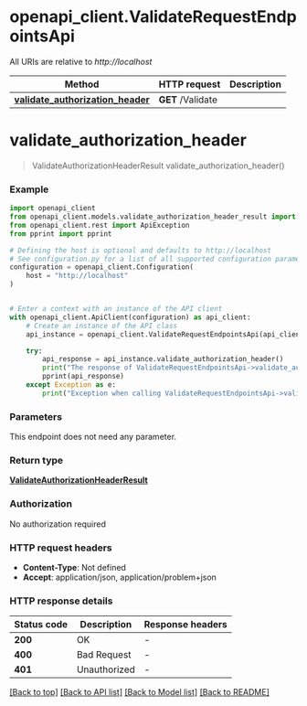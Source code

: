 # openapi_client.ValidateRequestEndpointsApi

All URIs are relative to *http://localhost*

Method | HTTP request | Description
------------- | ------------- | -------------
[**validate_authorization_header**](ValidateRequestEndpointsApi.md#validate_authorization_header) | **GET** /Validate | 


# **validate_authorization_header**
> ValidateAuthorizationHeaderResult validate_authorization_header()

### Example


```python
import openapi_client
from openapi_client.models.validate_authorization_header_result import ValidateAuthorizationHeaderResult
from openapi_client.rest import ApiException
from pprint import pprint

# Defining the host is optional and defaults to http://localhost
# See configuration.py for a list of all supported configuration parameters.
configuration = openapi_client.Configuration(
    host = "http://localhost"
)


# Enter a context with an instance of the API client
with openapi_client.ApiClient(configuration) as api_client:
    # Create an instance of the API class
    api_instance = openapi_client.ValidateRequestEndpointsApi(api_client)

    try:
        api_response = api_instance.validate_authorization_header()
        print("The response of ValidateRequestEndpointsApi->validate_authorization_header:\n")
        pprint(api_response)
    except Exception as e:
        print("Exception when calling ValidateRequestEndpointsApi->validate_authorization_header: %s\n" % e)
```



### Parameters

This endpoint does not need any parameter.

### Return type

[**ValidateAuthorizationHeaderResult**](ValidateAuthorizationHeaderResult.md)

### Authorization

No authorization required

### HTTP request headers

 - **Content-Type**: Not defined
 - **Accept**: application/json, application/problem+json

### HTTP response details

| Status code | Description | Response headers |
|-------------|-------------|------------------|
**200** | OK |  -  |
**400** | Bad Request |  -  |
**401** | Unauthorized |  -  |

[[Back to top]](#) [[Back to API list]](../README.md#documentation-for-api-endpoints) [[Back to Model list]](../README.md#documentation-for-models) [[Back to README]](../README.md)

